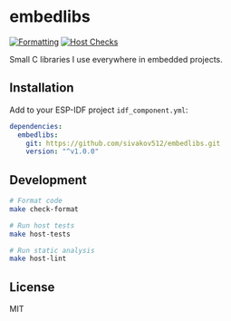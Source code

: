 # embedlibs

[![Formatting](https://github.com/sivakov512/embedlibs/actions/workflows/formatting.yml/badge.svg)](https://github.com/sivakov512/embedlibs/actions/workflows/formatting.yml)
[![Host Checks](https://github.com/sivakov512/embedlibs/actions/workflows/host-checks.yml/badge.svg)](https://github.com/sivakov512/embedlibs/actions/workflows/host-checks.yml)

Small C libraries I use everywhere in embedded projects.

## Installation

Add to your ESP-IDF project `idf_component.yml`:

```yaml
dependencies:
  embedlibs:
    git: https://github.com/sivakov512/embedlibs.git
    version: "^v1.0.0"
```

## Development

```bash
# Format code
make check-format

# Run host tests
make host-tests

# Run static analysis
make host-lint
```

## License

MIT
